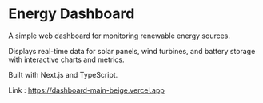 # Energy Dashboard

A simple web dashboard for monitoring renewable energy sources.

Displays real-time data for solar panels, wind turbines, and battery storage with interactive charts and metrics.

Built with Next.js and TypeScript.

Link : https://dashboard-main-beige.vercel.app
